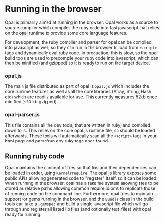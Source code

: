 # Running in the browser

Opal is primarily aimed at running in the browser. Opal works as a source to source compiler which compiles the ruby code into fast javascript that relies on the opal runtime to provide some core language features.

For development, the ruby compiler and parser for opal can be compiled into javascript as well, so they can run in the browser to load from `<script>` tags and dynamically eval ruby code. In production, this is slow, so the opal build tools are used to precompile your ruby code into javascript, which can then be minified (and gzipped) so it is ready to run on the target device.

### opal.js

The main js file distributed as part of opal is `opal.js` which includes the core runtime features as well as all the core libraries (Array, String, Hash etc) which are readily available for use. This currently measures 52kb once minified (~10 kb gzipped).

### opal-parser.js

This file contains all the dev tools, that are written in ruby, and compiled down to js. This relies on the core opal.js runtime file, so should be loaded afterwards. These tools will automatically scan all the `<script>` tags in your html page and parse/run any ruby tags once found.

## Running ruby code

Opal maintains the concept of files so that libs and their dependencies can be loaded in order, using `Kernel#require`. The opal js library exposes some public APIs allowing generated code to "register" itself, so it can be loaded. When running in the browser, opal has a fake file system allowing files to be stored as relative paths allowing common require idioms to replicate those of running code on the command line. Furthermore, opal tries to maintain support for gems running in the browser, and the `Bundle` class in the build tools can take a `.gemspec` and build a single javascript file which will go through and register all listed lib files (and optionally test_files) with opal ready for running.
